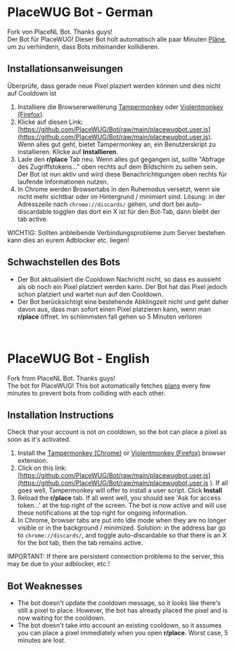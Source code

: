 # PlaceWUG Bot - German
Fork von PlaceNL Bot. Thanks guys!  
Der Bot für PlaceWUG! Dieser Bot holt automatisch alle paar Minuten [Pläne](https://github.com/placeWUG/pixel), um zu verhindern, dass Bots miteinander kollidieren.

## Installationsanweisungen

Überprüfe, dass gerade neue Pixel plaziert werden können und dies nicht auf Cooldown ist

1. Installiere die Browsererweiterung [Tampermonkey](https://www.tampermonkey.net/) oder [Violentmonkey (Firefox)](https://addons.mozilla.org/en-US/firefox/addon/violentmonkey/).
2. Klicke auf diesen Link: [https://github.com/PlaceWUG/Bot/raw/main/placewugbot.user.js](https://github.com/PlaceWUG/Bot/raw/main/placewugbot.user.js). Wenn alles gut geht, bietet Tampermonkey an, ein Benutzerskript zu installieren. Klicke auf **Installieren**.
3. Lade den **r/place** Tab neu. Wenn alles gut gegangen ist, sollte "Abfrage des Zugriffstokens..." oben rechts auf dem Bildschirm zu sehen sein. Der Bot ist nun aktiv und wird diese Benachrichtigungen oben rechts für laufende Informationen nutzen.
4. In Chrome werden Browsertabs in den Ruhemodus versetzt, wenn sie nicht mehr sichtbar oder im Hintergrund / minimiert sind. Lösung: in der Adresszeile nach `chrome://discards/` gehen, und dort bei auto-discardable togglen das dort ein X ist für den Bot-Tab, dann bleibt der tab active.

WICHTIG: Sollten anbleibende Verbindungsprobleme zum Server bestehen kann dies an eurem Adblocker etc. liegen!

## Schwachstellen des Bots

- Der Bot aktualisiert die Cooldown Nachricht nicht, so dass es aussieht als ob noch ein Pixel platziert werden kann. Der Bot hat das Pixel jedoch schon platziert und wartet nun auf den Cooldown.
- Der Bot berücksichtigt eine bestehende Abklingzeit nicht und geht daher davon aus, dass man sofort einen Pixel platzieren kann, wenn man **r/place** öffnet. Im schlimmsten fall gehen so 5 Minuten verloren

<br/>

# PlaceWUG Bot - English
Fork from PlaceNL Bot. Thanks guys!  
The bot for PlaceWUG! This bot automatically fetches [plans](https://github.com/placeWUG/pixel) every few minutes to prevent bots from colliding with each other.

## Installation Instructions

Check that your account is not on cooldown, so the bot can place a pixel as soon as it's activated.

1. Install the [Tampermonkey (Chrome)](https://www.tampermonkey.net/) or [Violentmonkey (Firefox)](https://addons.mozilla.org/en-US/firefox/addon/violentmonkey/) browser extension.
2. Click on this link: [https://github.com/PlaceWUG/Bot/raw/main/placewugbot.user.js](https://github.com/PlaceWUG/Bot/raw/main/placewugbot.user.js ). If all goes well, Tampermonkey will offer to install a user script. Click **Install**
3. Reload the **r/place** tab. If all went well, you should see 'Ask for access token...' at the top right of the screen. The bot is now active and will use these notifications at the top right for ongoing information.
4. In Chrome, browser tabs are put into idle mode when they are no longer visible or in the background / minimized. Solution: in the address bar go to `chrome://discards/`, and toggle auto-discardable so that there is an X for the bot tab, then the tab remains active.

IMPORTANT: If there are persistent connection problems to the server, this may be due to your adblocker, etc.!

## Bot Weaknesses

- The bot doesn't update the cooldown message, so it looks like there's still a pixel to place. However, the bot has already placed the pixel and is now waiting for the cooldown.
- The bot doesn't take into account an existing cooldown, so it assumes you can place a pixel immediately when you open **r/place**. Worst case, 5 minutes are lost.
